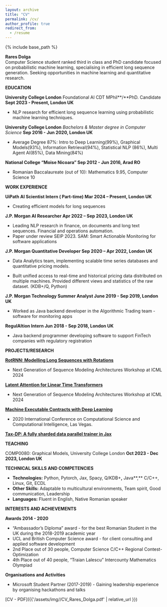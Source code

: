 ```yaml
---
layout: archive
title: "CV"
permalink: /cv/
author_profile: true
redirect_from:
  - /resume
---
```


{% include base_path %}

**Rares Dolga**  
Computer Science student ranked third in class and PhD candidate focused on probabilistic machine learning, specialising in efficient long sequence generation. Seeking opportunities in machine learning and quantitative research.

**EDUCATION** 

**University College London** Foundational AI CDT MPhil**/**PhD. Candidate 	**Sept  2023 \-  Present, London UK**

* NLP research for efficient long sequence learning using probabilistic machine learning techniques.

**University College London** *Bachelors & Master degree in Computer Science*	**Sep 2016 \- Jun 2020, London UK**

* Average Degree 87%:  Intro to Deep Learning(99%), Graphical Models(93%), Information Retrieval(94%),  Statistical NLP (86%), Multi Agent AI(85%), Data Mining(84%)

**National College “Moise Nicoara”	Sep 2012 \- Jun 2016, Arad RO**

* Romanian Baccalaureate (out of 10): Mathematics 9.95, Computer Science 10 

**WORK EXPERIENCE**

**UiPath AI Scientist Intern ( Part-time)	Mar 2024 – Present, London UK**

* Creating efficient models for long sequences

**J.P. Morgan AI Researcher	Apr 2022 – Sep 2023, London UK**

* Leading NLP research in finance, on documents and long text sequences. Financial and operations automation.  
* Paper under review SEIP 2023\. SAM: Smart Actionable Monitoring for software applications	

**J.P. Morgan Quantitative Developer	Sep 2020 – Apr 2022, London UK**

* Data Analytics team, implementing scalable time series databases and quantitative pricing models.

* Built unified access to real-time and historical pricing data distributed on multiple machines. Provided different views and statistics of the raw dataset. (KDB+/Q, Python)

**J.P. Morgan Technology Summer Analyst	June 2019 \- Sep 2019, London UK**

* Worked as Java backend developer in the Algorithmic Trading team \- software for monitoring apps

**RegulAItion Intern	Jun 2018 \- Sep 2018, London UK**

* Java backend programmer developing software to support FinTech companies with regulatory registration

**PROJECTS/RESEARCH**

[**RotRNN: Modelling Long Sequences with Rotations**](https://arxiv.org/pdf/2407.07239)	

* Next Generation of Sequence Modeling Architectures Workshop at ICML 2024

[**Latent Attention for Linear Time Transformers**](https://arxiv.org/pdf/2402.17512)	

* Next Generation of Sequence Modeling Architectures Workshop at ICML 2024

[**Machine Executable Contracts with Deep Learning**](https://american-cse.org/sites/csci2020proc/pdfs/CSCI2020-6SccvdzjqC7bKupZxFmCoA/762400a551/762400a551.pdf)

* 2020 International Conference on Computational Science and Computational Intelligence, Las Vegas.

[**Tax-DP: A fully sharded data parallel trainer in Jax**](https://github.com/raresdolga/tax)

**TEACHING**							               

COMP0080: Graphical Models, University College London	**Oct 2023 \- Dec 2023, London UK**

**TECHNICAL SKILLS AND COMPETENCIES**							               

* **Technologies:** Python, Pytorch, Jax, Spacy, Q/KDB+**,** Java**,** C/C++, Linux, Git, ECDL  
* **Other Skills:** Adaptable to multicultural environments, Team spirit, Good communication, Leadership  
* **Languages:** Fluent in English, Native Romanian speaker

**INTERESTS AND ACHIEVEMENTS** 

**Awards	2014 \- 2020**

* “Ambassador’s Diploma” award \- for the best Romanian Student in the UK during the 2018-2019 academic year  
* UCL and British Computer Science award \- for client consulting and applied software development  
* 2nd Place out of 30 people, Computer Science C/C++ Regional Contest-Optimization  
* 4th Place out of 40 people, “Traian Lalescu” Intercounty Mathematics Olympiad	

**Organisations and Activities**			

* Microsoft Student Partner (2017-2019) \- Gaining leadership experience by organising hackathons and talks

[CV - PDF]({{'/assets/img//CV_Rares_Dolga.pdf' | relative_url }})
